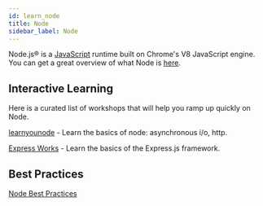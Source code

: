 ```yaml
---
id: learn_node
title: Node
sidebar_label: Node
---
```


Node.js® is a [JavaScript](/docs/learn_javascript.html) runtime built on Chrome's V8 JavaScript engine. You can get a great overview of what Node is [here](https://nodejs.org/en/about/).

## Interactive Learning

Here is a curated list of workshops that will help you ramp up quickly on Node.

[learnyounode](https://www.github.com/workshopper/learnyounode) - Learn the basics of node: asynchronous i/o, http.

[Express Works](https://github.com/azat-co/expressworks) - Learn the basics of the Express.js framework.


## Best Practices

[Node Best Practices](https://github.com/i0natan/nodebestpractices)